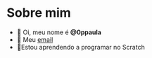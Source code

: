 # Sobre mim 
- 👋 Oi, meu nome é **@0ppaula**
- 👀 Meu [email]()
- 🌱Estou aprendendo a programar no Scratch


<!---
0ppaula/0ppaula is a ✨ special ✨ repository because its `README.md` (this file) appears on your GitHub profile.
You can click the Preview link to take a look at your changes.
--->
